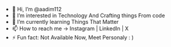 - 👋 Hi, I’m @aadim112
- 👀 I’m interested in Technology And Crafting things From code
- 🌱 I’m currently learning Things That Matter 
- 📫 How to reach me -> Instagram | LinkedIn | X
- ⚡ Fun fact: Not Available Now, Meet Personaly : )

<!---
aadim112/aadim112 is a ✨ special ✨ repository because its `README.md` (this file) appears on your GitHub profile.
You can click the Preview link to take a look at your changes.
--->
